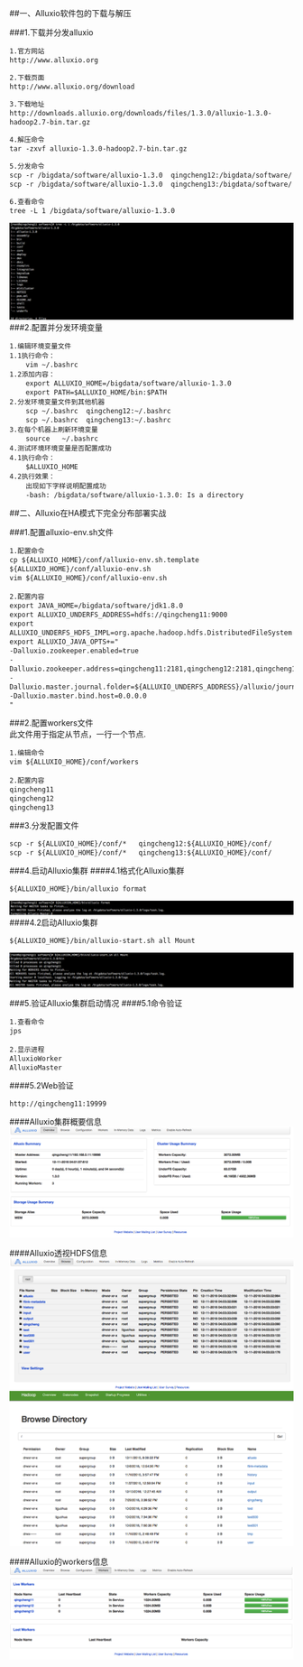 
##一、Alluxio软件包的下载与解压 

###1.下载并分发alluxio
```
1.官方网站
http://www.alluxio.org
```
```
2.下载页面
http://www.alluxio.org/download
```
```
3.下载地址
http://downloads.alluxio.org/downloads/files/1.3.0/alluxio-1.3.0-hadoop2.7-bin.tar.gz
```
```
4.解压命令
tar -zxvf alluxio-1.3.0-hadoop2.7-bin.tar.gz
```
```
5.分发命令
scp -r /bigdata/software/alluxio-1.3.0  qingcheng12:/bigdata/software/
scp -r /bigdata/software/alluxio-1.3.0  qingcheng13:/bigdata/software/
```
```
6.查看命令
tree -L 1 /bigdata/software/alluxio-1.3.0 
```
![](images/Snip20161211_17.png)      
###2.配置并分发环境变量
```
1.编辑环境变量文件
1.1执行命令：
    vim ~/.bashrc
1.2添加内容：
    export ALLUXIO_HOME=/bigdata/software/alluxio-1.3.0
    export PATH=$ALLUXIO_HOME/bin:$PATH
2.分发环境变量文件到其他机器
    scp ~/.bashrc  qingcheng12:~/.bashrc
    scp ~/.bashrc  qingcheng13:~/.bashrc
3.在每个机器上刷新环境变量
    source   ~/.bashrc
4.测试环境环境变量是否配置成功 
4.1执行命令：
    $ALLUXIO_HOME
4.2执行效果：
    出现如下字样说明配置成功
    -bash: /bigdata/software/alluxio-1.3.0: Is a directory
```
##二、Alluxio在HA模式下完全分布部署实战
 
###1.配置alluxio-env.sh文件  
```
1.配置命令
cp ${ALLUXIO_HOME}/conf/alluxio-env.sh.template ${ALLUXIO_HOME}/conf/alluxio-env.sh
vim ${ALLUXIO_HOME}/conf/alluxio-env.sh

2.配置内容
export JAVA_HOME=/bigdata/software/jdk1.8.0
export ALLUXIO_UNDERFS_ADDRESS=hdfs://qingcheng11:9000
export ALLUXIO_UNDERFS_HDFS_IMPL=org.apache.hadoop.hdfs.DistributedFileSystem
export ALLUXIO_JAVA_OPTS+="
-Dalluxio.zookeeper.enabled=true
-Dalluxio.zookeeper.address=qingcheng11:2181,qingcheng12:2181,qingcheng13:2181
-Dalluxio.master.journal.folder=${ALLUXIO_UNDERFS_ADDRESS}/alluxio/journal
-Dalluxio.master.bind.host=0.0.0.0
"
```

###2.配置workers文件  
此文件用于指定从节点，一行一个节点.   
```
1.编辑命令
vim ${ALLUXIO_HOME}/conf/workers

2.配置内容
qingcheng11
qingcheng12
qingcheng13
```

###3.分发配置文件
```
scp -r ${ALLUXIO_HOME}/conf/*   qingcheng12:${ALLUXIO_HOME}/conf/
scp -r ${ALLUXIO_HOME}/conf/*   qingcheng13:${ALLUXIO_HOME}/conf/
```

###4.启动Alluxio集群
####4.1格式化Alluxio集群
```
${ALLUXIO_HOME}/bin/alluxio format
```
![](images/Snip20161211_10.png)  
####4.2启动Alluxio集群
```
${ALLUXIO_HOME}/bin/alluxio-start.sh all Mount
```
![](images/Snip20161211_18.png)  

###5.验证Alluxio集群启动情况
####5.1命令验证
```
1.查看命令
jps

2.显示进程
AlluxioWorker
AlluxioMaster
```

####5.2Web验证
```
http://qingcheng11:19999
```
####Alluxio集群概要信息  
![](images/Snip20161211_11.png)   

####Alluxio透视HDFS信息
![](images/Snip20161211_14.png)
![](images/Snip20161211_19.png)  

####Alluxio的workers信息
![](images/Snip20161211_15.png)  
